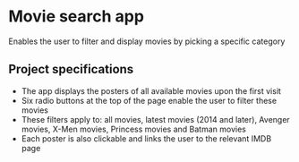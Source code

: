 # Movie search app
Enables the user to filter and display movies by picking a specific category

## Project specifications
- The app displays the posters of all available movies upon the first visit
- Six radio buttons at the top of the page enable the user to filter these movies
- These filters apply to: all movies, latest movies (2014 and later), Avenger movies, X-Men movies, Princess movies and Batman movies
- Each poster is also clickable and links the user to the relevant IMDB page